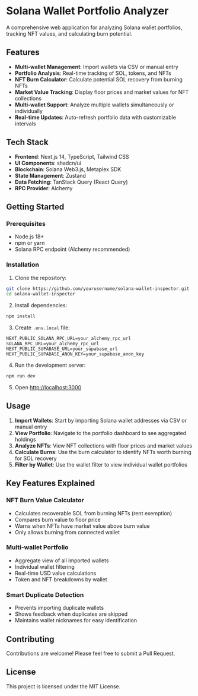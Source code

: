 # Solana Wallet Portfolio Analyzer

A comprehensive web application for analyzing Solana wallet portfolios, tracking NFT values, and calculating burn potential.

## Features

- **Multi-wallet Management**: Import wallets via CSV or manual entry
- **Portfolio Analysis**: Real-time tracking of SOL, tokens, and NFTs
- **NFT Burn Calculator**: Calculate potential SOL recovery from burning NFTs
- **Market Value Tracking**: Display floor prices and market values for NFT collections
- **Multi-wallet Support**: Analyze multiple wallets simultaneously or individually
- **Real-time Updates**: Auto-refresh portfolio data with customizable intervals

## Tech Stack

- **Frontend**: Next.js 14, TypeScript, Tailwind CSS
- **UI Components**: shadcn/ui
- **Blockchain**: Solana Web3.js, Metaplex SDK
- **State Management**: Zustand
- **Data Fetching**: TanStack Query (React Query)
- **RPC Provider**: Alchemy

## Getting Started

### Prerequisites

- Node.js 18+ 
- npm or yarn
- Solana RPC endpoint (Alchemy recommended)

### Installation

1. Clone the repository:
```bash
git clone https://github.com/yourusername/solana-wallet-inspector.git
cd solana-wallet-inspector
```

2. Install dependencies:
```bash
npm install
```

3. Create `.env.local` file:
```env
NEXT_PUBLIC_SOLANA_RPC_URL=your_alchemy_rpc_url
SOLANA_RPC_URL=your_alchemy_rpc_url
NEXT_PUBLIC_SUPABASE_URL=your_supabase_url
NEXT_PUBLIC_SUPABASE_ANON_KEY=your_supabase_anon_key
```

4. Run the development server:
```bash
npm run dev
```

5. Open [http://localhost:3000](http://localhost:3000)

## Usage

1. **Import Wallets**: Start by importing Solana wallet addresses via CSV or manual entry
2. **View Portfolio**: Navigate to the portfolio dashboard to see aggregated holdings
3. **Analyze NFTs**: View NFT collections with floor prices and market values
4. **Calculate Burns**: Use the burn calculator to identify NFTs worth burning for SOL recovery
5. **Filter by Wallet**: Use the wallet filter to view individual wallet portfolios

## Key Features Explained

### NFT Burn Value Calculator
- Calculates recoverable SOL from burning NFTs (rent exemption)
- Compares burn value to floor price
- Warns when NFTs have market value above burn value
- Only allows burning from connected wallet

### Multi-wallet Portfolio
- Aggregate view of all imported wallets
- Individual wallet filtering
- Real-time USD value calculations
- Token and NFT breakdowns by wallet

### Smart Duplicate Detection
- Prevents importing duplicate wallets
- Shows feedback when duplicates are skipped
- Maintains wallet nicknames for easy identification

## Contributing

Contributions are welcome! Please feel free to submit a Pull Request.

## License

This project is licensed under the MIT License.